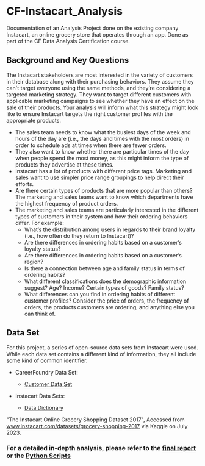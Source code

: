 # CF-Instacart_Analysis
Documentation of an Analysis Project done on the existing company Instacart, an online grocery store that operates through an app. Done as part of the CF Data Analysis Certification course.

## Background and Key Questions
The Instacart stakeholders are most interested in the variety of customers in their database
along with their purchasing behaviors. They assume they can't target everyone using the
same methods, and they’re considering a targeted marketing strategy. They want to target
different customers with applicable marketing campaigns to see whether they have an effect
on the sale of their products. Your analysis will inform what this strategy might look like to
ensure Instacart targets the right customer profiles with the appropriate products.

- The sales team needs to know what the busiest days of the week and hours of the
day are (i.e., the days and times with the most orders) in order to schedule ads at
times when there are fewer orders.
- They also want to know whether there are particular times of the day when people
spend the most money, as this might inform the type of products they advertise at
these times.
- Instacart has a lot of products with different price tags. Marketing and sales want to
use simpler price range groupings to help direct their efforts.
- Are there certain types of products that are more popular than others? The marketing
and sales teams want to know which departments have the highest frequency of
product orders.
- The marketing and sales teams are particularly interested in the different types of
customers in their system and how their ordering behaviors differ. For example:
  - What’s the distribution among users in regards to their brand loyalty (i.e., how
    often do they return to Instacart)?
  - Are there differences in ordering habits based on a customer’s loyalty status?
  - Are there differences in ordering habits based on a customer’s region?
  - Is there a connection between age and family status in terms of ordering
habits?
  - What different classifications does the demographic information suggest?
Age? Income? Certain types of goods? Family status?
  - What differences can you find in ordering habits of different customer
profiles? Consider the price of orders, the frequency of orders, the products
customers are ordering, and anything else you can think of.

## Data Set
For this project, a series of open-source data sets from Instacart were used. While each data set contains a different kind of information, they all include some
kind of common identifier.

- CareerFoundry Data Set:
    - [Customer Data Set](https://s3.amazonaws.com/coach-courses-us/public/courses/data-immersion/A4/A4_Data_Assets/customers.zip)

- Instacart Data Sets:
    - [Data Dictionary](https://gist.github.com/jeremystan/c3b39d947d9b88b3ccff3147dbcf6c6b)
 
"The Instacart Online Grocery Shopping Dataset 2017", Accessed from www.instacart.com/datasets/grocery-shopping-2017 via Kaggle on July 2023.



### For a detailed in-depth analysis, please refer to the [final report](https://github.com/dialgo25/CF-Instacart_Grocery_Basket_Analysis/blob/main/Instacart/05%20Final%20Deliverables/Instacart%20Case%20Study_Final%20Report.pdf) or the [Python Scripts](https://github.com/dialgo25/CF-Instacart_Grocery_Basket_Analysis/tree/main/Instacart/03%20Scripts)
